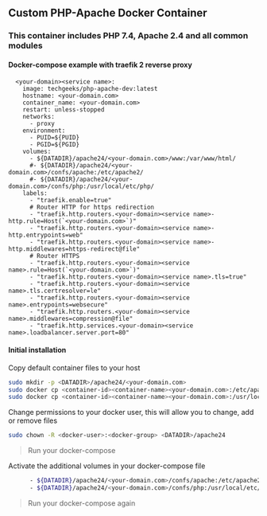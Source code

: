 ## Custom PHP-Apache Docker Container
### This container includes PHP 7.4, Apache 2.4 and all common modules


#### Docker-compose example with traefik 2 reverse proxy
```
  <your-domain><service name>:
    image: techgeeks/php-apache-dev:latest
    hostname: <your-domain.com>
    container_name: <your-domain.com>
    restart: unless-stopped
    networks:
      - proxy
    environment:
      - PUID=${PUID}
      - PGID=${PGID}
    volumes:
      - ${DATADIR}/apache24/<your-domain.com>/www:/var/www/html/
      #- ${DATADIR}/apache24/<your-domain.com>/confs/apache:/etc/apache2/
      #- ${DATADIR}/apache24/<your-domain.com>/confs/php:/usr/local/etc/php/
    labels:
      - "traefik.enable=true"
      # Router HTTP for https redirection
      - "traefik.http.routers.<your-domain><service name>-http.rule=Host(`<your-domain.com>`)"
      - "traefik.http.routers.<your-domain><service name>-http.entrypoints=web"
      - "traefik.http.routers.<your-domain><service name>-http.middlewares=https-redirect@file"
      # Router HTTPS
      - "traefik.http.routers.<your-domain><service name>.rule=Host(`<your-domain.com>`)"
      - "traefik.http.routers.<your-domain><service name>.tls=true"
      - "traefik.http.routers.<your-domain><service name>.tls.certresolver=le"
      - "traefik.http.routers.<your-domain><service name>.entrypoints=websecure"
      - "traefik.http.routers.<your-domain><service name>.middlewares=compression@file"
      - "traefik.http.services.<your-domain><service name>.loadbalancer.server.port=80"
```

#### Initial installation

Copy default container files to your host
```bash
sudo mkdir -p <DATADIR>/apache24/<your-domain.com>
sudo docker cp <container-id><container-name><your-domain.com>:/etc/apache/ <DATADIR>/apache24/<your-domain.com>/confs/
sudo docker cp <container-id><container-name><your-domain.com>:/usr/local/etc/php/ <DATADIR>/apache24/<your-domain.com>/confs/
```

Change permissions to your docker user, this will allow you to change, add or remove files
```bash
sudo chown -R <docker-user>:<docker-group> <DATADIR>/apache24
```

> Run your docker-compose

Activate the additional volumes in your docker-compose file
```bash
      - ${DATADIR}/apache24/<your-domain.com>/confs/apache:/etc/apache2/
      - ${DATADIR}/apache24/<your-domain.com>/confs/php:/usr/local/etc/php/
```

> Run your docker-compose again
